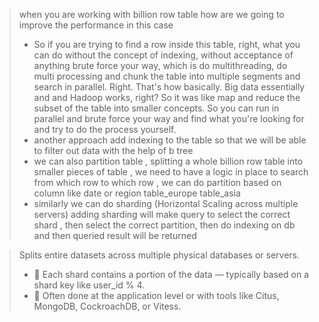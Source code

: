 > when you are working with billion row table how are we going to improve the performance in this case
> - So if you are trying to find a row inside this table, right, what you can do without the concept of indexing, without acceptance of anything brute force your way, which is do multithreading, do multi processing and chunk the table into multiple segments and search in parallel. Right. That's how basically. Big data essentially and and Hadoop works, right? So it was like map and reduce the subset of the table into smaller concepts. So you can run in parallel and brute force your way and find what you're looking for and try to do the process yourself.
> - another approach add indexing to the table so that we will be able to filter out data with the help of b tree
> - we can also partition table , splitting a whole billion row table into smaller pieces of table , we need to have a logic in place to search from which row to which row , we can do partition based on column like date or region table_europe table_asia
> - similarly we can do sharding (Horizontal Scaling across multiple servers) adding sharding will make query to select the correct shard , then select the correct partition, then do indexing on db and then queried result will be returned


> Splits entire datasets across multiple physical databases or servers.
>- 📌 Each shard contains a portion of the data — typically based on a shard key like user_id % 4.
>- 📌 Often done at the application level or with tools like Citus, MongoDB, CockroachDB, or Vitess.
